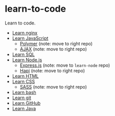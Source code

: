 # learn-to-code
Learn to code. 

- [Learn nginx]()
- [Learn JavaScript](https://github.com/macintoshhelper/learn-js)
  - [Polymer](https://github.com/macintoshhelper/learn-polymer) (note: move to right repo)
  - [AJAX](https://github.com/macintoshhelper/learn-ajax) (note: move to right repo)
- [Learn SQL](https://github.com/macintoshhelper/learn-sql)
- [Learn Node.js](https://github.com/macintoshhelper/learn-node)
  - [Express.js](https://github.com/macintoshhelper/learn-express) (note: move to `learn-node` repo)
  - [Hapi](https://github.com/macintoshhelper/learn-hapi) (note: move to right repo)
- [Learn HTML](https://github.com/macintoshhelper/learn-html)
- [Learn CSS](https://github.com/macintoshhelper/learn-css)
  - [SASS](https://github.com/macintoshhelper/learn-sass) (note: move to right repo)
- [Learn bash](https://github.com/macintoshhelper/learn-bash)
- [Learn git](https://github.com/macintoshhelper/learn-git)
- [Learn GitHub](https://github.com/macintoshhelper/learn-github)
- [Learn Java](https://github.com/macintoshhelper/learn-java)
